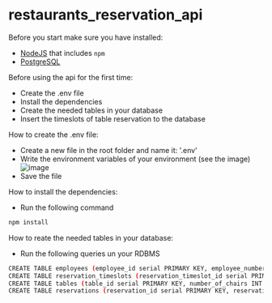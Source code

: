 # restaurants_reservation_api

Before you start make sure you have installed:

- [NodeJS](https://www.npmjs.com/) that includes `npm`
- [PostgreSQL](https://www.postgresql.org/)




Before using the api for the first time:

- Create the .env file
- Install the dependencies
- Create the needed tables in your database
- Insert the timeslots of table reservation to the database




How to create the .env file:
- Create a new file in the root folder and name it: '.env'
- Write the environment variables of your environment (see the image) 
 ![image](https://user-images.githubusercontent.com/48700453/128815877-365e5761-4ad8-439c-a76c-3f71c84c2fff.png)
- Save the file


How to install the dependencies:
- Run the following command
```bash
npm install
```

 How to reate the needed tables in your database:
 - Run the following queries un your RDBMS
 ```bash
CREATE TABLE employees (employee_id serial PRIMARY KEY, employee_number INT UNIQUE NOT NULL,employee_name VARCHAR ( 50 ) NOT NULL, password VARCHAR ( 128 ) NOT NULL);
CREATE TABLE reservation_timeslots (reservation_timeslot_id serial PRIMARY KEY, start_at TIME NOT NULL, end_at TIME NOT NULL);
CREATE TABLE tables (table_id serial PRIMARY KEY, number_of_chairs INT NOT NULL, is_active bool NOT NULL);
CREATE TABLE reservations (reservation_id serial PRIMARY KEY, reservation_timeslot_id INT NOT NULL, table_id INT NOT NULL, reservation_date DATE NOT NULL);
```


